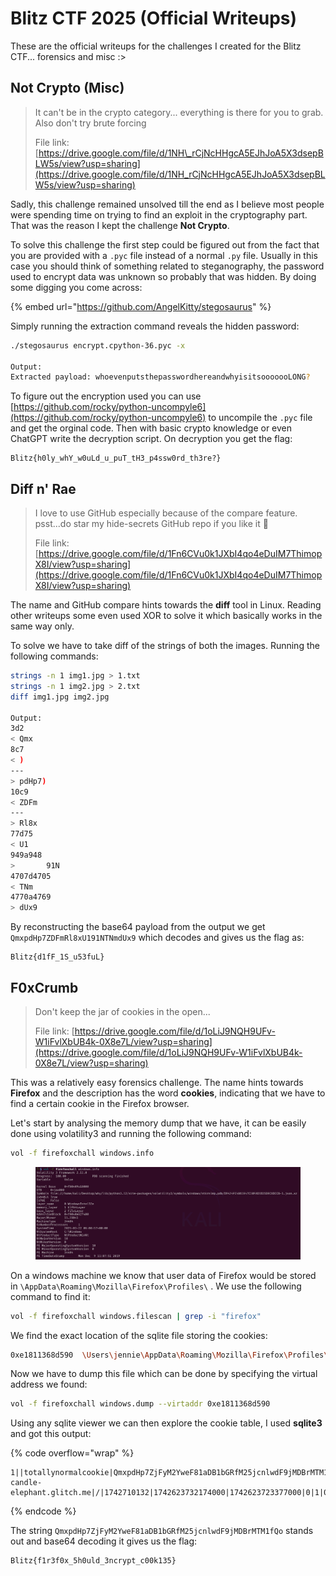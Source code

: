# Blitz CTF 2025 (Official Writeups)

These are the official writeups for the challenges I created for the Blitz CTF... forensics and misc :>

## Not Crypto (Misc)

> It can't be in the crypto category... everything is there for you to grab. Also don't try brute forcing&#x20;
>
> File link: [https://drive.google.com/file/d/1NH\_rCjNcHHgcA5EJhJoA5X3dsepBLW5s/view?usp=sharing](https://drive.google.com/file/d/1NH_rCjNcHHgcA5EJhJoA5X3dsepBLW5s/view?usp=sharing)

Sadly, this challenge remained unsolved till the end as I believe most people were spending time on trying to find an exploit in the cryptography part. That was the reason I kept the challenge **Not Crypto**.&#x20;

To solve this challenge the first step could be figured out from the fact that you are provided with a `.pyc` file instead of a normal `.py` file. Usually in this case you should think of something related to steganography, the password used to encrypt data was unknown so probably that was hidden. By doing some digging you come across:

{% embed url="https://github.com/AngelKitty/stegosaurus" %}

Simply running the extraction command reveals the hidden password:

```bash
./stegosaurus encrypt.cpython-36.pyc -x

Output:
Extracted payload: whoevenputsthepasswordhereandwhyisitsooooooLONG?
```

To figure out the encryption used you can use [https://github.com/rocky/python-uncompyle6](https://github.com/rocky/python-uncompyle6) to uncompile the `.pyc` file and get the orginal code. Then with basic crypto knowledge or even ChatGPT write the decryption script. On decryption you get the flag:

```
Blitz{h0ly_whY_w0uLd_u_puT_tH3_p4ssw0rd_th3re?}
```

## Diff n' Rae

> I love to use GitHub especially because of the compare feature. psst...do star my hide-secrets GitHub repo if you like it 🙂
>
> File link: [https://drive.google.com/file/d/1Fn6CVu0k1JXbI4qo4eDuIM7ThimopX8I/view?usp=sharing](https://drive.google.com/file/d/1Fn6CVu0k1JXbI4qo4eDuIM7ThimopX8I/view?usp=sharing)

The name and GitHub compare hints towards the **diff** tool in Linux. Reading other writeups some even used XOR to solve it which basically works in the same way only.

To solve we have to take diff of the strings of both the images. Running the following commands:

```bash
strings -n 1 img1.jpg > 1.txt
strings -n 1 img2.jpg > 2.txt
diff img1.jpg img2.jpg

Output:
3d2
< Qmx
8c7
< )
---
> pdHp7)
10c9
< ZDFm
---
> Rl8x
77d75
< U1
949a948
>       91N
4707d4705
< TNm
4770a4769
> dUx9
```

By reconstructing the base64 payload from the output we get `QmxpdHp7ZDFmRl8xU191NTNmdUx9` which decodes and gives us the flag as:

```
Blitz{d1fF_1S_u53fuL}
```

## F0xCrumb

> Don't keep the jar of cookies in the open...
>
> File link: [https://drive.google.com/file/d/1oLiJ9NQH9UFv-W1iFvlXbUB4k-0X8e7L/view?usp=sharing](https://drive.google.com/file/d/1oLiJ9NQH9UFv-W1iFvlXbUB4k-0X8e7L/view?usp=sharing)

This was a relatively easy forensics challenge. The name hints towards **Firefox** and the description has the word **cookies**, indicating that we have to find a certain cookie in the Firefox browser.

Let's start by analysing the memory dump that we have, it can be easily done using volatility3 and running the following command:

```bash
vol -f firefoxchall windows.info
```

<figure><img src=".gitbook/assets/image.png" alt=""><figcaption></figcaption></figure>

On a windows machine we know that user data of Firefox would be stored in `\AppData\Roaming\Mozilla\Firefox\Profiles\` . We use the following  command to find it:

```bash
vol -f firefoxchall windows.filescan | grep -i "firefox"
```

We find the exact location of the sqlite file storing the cookies:

```bash
0xe1811368d590  \Users\jennie\AppData\Roaming\Mozilla\Firefox\Profiles\qxjsnlmd.default-release\cookies.sqlite
```

Now we have to dump this file which can be done by specifying the virtual address we found:

```bash
vol -f firefoxchall windows.dump --virtaddr 0xe1811368d590
```

Using any sqlite viewer we can then explore the cookie table, I used **sqlite3** and got this output:

{% code overflow="wrap" %}
```
1||totallynormalcookie|QmxpdHp7ZjFyM2YweF81aDB1bGRfM25jcnlwdF9jMDBrMTM1fQo%3D|military-candle-elephant.glitch.me|/|1742710132|1742623732174000|1742623723377000|0|1|0|1|0|2|0
```
{% endcode %}

The string `QmxpdHp7ZjFyM2YweF81aDB1bGRfM25jcnlwdF9jMDBrMTM1fQo` stands out and base64 decoding it gives us the flag:

```
Blitz{f1r3f0x_5h0uld_3ncrypt_c00k135}
```

